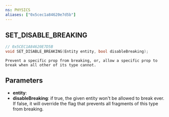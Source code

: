 ```yaml
---
ns: PHYSICS
aliases: ["0x5cec1a84620e7d5b"]
---
```

## SET_DISABLE_BREAKING

```c
// 0x5CEC1A84620E7D5B
void SET_DISABLE_BREAKING(Entity entity, bool disableBreaking);
```

```
Prevent a specific prop from breaking, or, allow a specific prop to break when all other of its type cannot.
```

## Parameters
* **entity**: 
* **disableBreaking**: if true, the given entity won't be allowed to break ever. If false, it will override the flag that prevents all fragments of this type from breaking.

